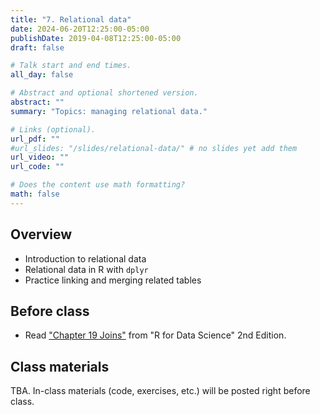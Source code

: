 ```yaml
---
title: "7. Relational data"
date: 2024-06-20T12:25:00-05:00
publishDate: 2019-04-08T12:25:00-05:00
draft: false

# Talk start and end times.
all_day: false

# Abstract and optional shortened version.
abstract: ""
summary: "Topics: managing relational data."

# Links (optional).
url_pdf: ""
#url_slides: "/slides/relational-data/" # no slides yet add them
url_video: ""
url_code: ""

# Does the content use math formatting?
math: false
---
```




## Overview

* Introduction to relational data
* Relational data in R with `dplyr`
* Practice linking and merging related tables


## Before class

* Read ["Chapter 19 Joins"](https://r4ds.hadley.nz/joins) from "R for Data Science" 2nd Edition. 

<!--
Add one topic more here, maybe databases which is a chapter of 2nd edition of book and there is dplyr extension of it https://r4ds.hadley.nz/databases
For me see also 1ed for intro https://r4ds.had.co.nz/relational-data.html
-->

## Class materials

TBA. In-class materials (code, exercises, etc.) will be posted right before class.

<!--
* Run the code below in your console to download today’s materials: `usethis::use_course("css-materials/"relational-data)`
-->
